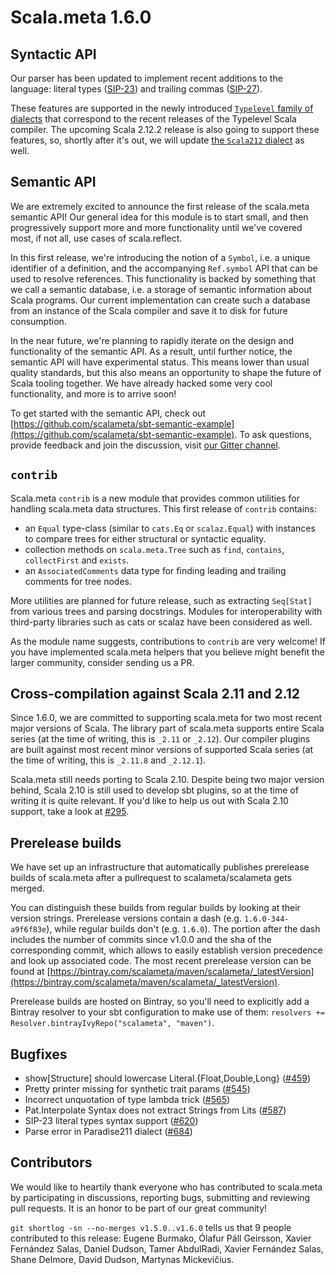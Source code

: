 # Scala.meta 1.6.0

## Syntactic API

Our parser has been updated to implement recent additions to the language:
literal types ([SIP-23](http://docs.scala-lang.org/sips/pending/42.type.html))
and trailing commas ([SIP-27](http://docs.scala-lang.org/sips/completed/trailing-commas.html)).

These features are supported in the newly introduced [`Typelevel` family of dialects](https://github.com/scalameta/scalameta/v1.6.0/master/scalameta/dialects/src/main/scala/scala/meta/dialects/package.scala#L135-L137)
that correspond to the recent releases of the Typelevel Scala compiler.
The upcoming Scala 2.12.2 release is also going to support these features,
so, shortly after it's out, we will update [the `Scala212` dialect](https://github.com/scalameta/scalameta/v1.6.0/master/scalameta/dialects/src/main/scala/scala/meta/dialects/package.scala#L149-L152) as well.

## Semantic API

We are extremely excited to announce the first release of the scala.meta semantic API!
Our general idea for this module is to start small, and then progressively support
more and more functionality until we've covered most, if not all, use cases of scala.reflect.

In this first release, we're introducing the notion of a `Symbol`, i.e. a unique identifier of a definition,
and the accompanying `Ref.symbol` API that can be used to resolve references. This functionality is backed
by something that we call a semantic database, i.e. a storage of semantic information about Scala programs.
Our current implementation can create such a database from an instance of the Scala compiler
and save it to disk for future consumption.

In the near future, we're planning to rapidly iterate on the design and functionality of the semantic API.
As a result, until further notice, the semantic API will have experimental status.
This means lower than usual quality standards, but this also means an opportunity
to shape the future of Scala tooling together. We have already hacked some very cool functionality,
and more is to arrive soon!

To get started with the semantic API,
check out [https://github.com/scalameta/sbt-semantic-example](https://github.com/scalameta/sbt-semantic-example).
To ask questions, provide feedback and join the discussion, visit [our Gitter channel](https://gitter.im/scalameta/scalameta).

## `contrib`

Scala.meta `contrib` is a new module that provides common utilities for handling scala.meta data structures.
This first release of `contrib` contains:

- an `Equal` type-class (similar to `cats.Eq` or `scalaz.Equal`) with instances
 to compare trees for either structural or syntactic equality.
- collection methods on `scala.meta.Tree` such as `find`, `contains`, `collectFirst` and `exists`.
- an `AssociatedComments` data type for finding leading and trailing comments for tree nodes.

More utilities are planned for future release, such as extracting `Seq[Stat]` from various trees and parsing docstrings.
Modules for interoperability with third-party libraries such as cats or scalaz have been considered as well.

As the module name suggests, contributions to `contrib` are very welcome!
If you have implemented scala.meta helpers that you believe might benefit the larger community,
consider sending us a PR.

## Cross-compilation against Scala 2.11 and 2.12

Since 1.6.0, we are committed to supporting scala.meta for two most recent major versions of Scala.
The library part of scala.meta supports entire Scala series (at the time of writing, this is `_2.11` or `_2.12`).
Our compiler plugins are built against most recent minor versions of supported Scala series
(at the time of writing, this is `_2.11.8` and `_2.12.1`).

Scala.meta still needs porting to Scala 2.10. Despite being two major version behind, Scala 2.10
is still used to develop sbt plugins, so at the time of writing it is quite relevant.
If you'd like to help us out with Scala 2.10 support, take a look at [#295](https://github.com/scalameta/scalameta/issues/295).

## Prerelease builds

We have set up an infrastructure that automatically publishes prerelease builds of scala.meta
after a pullrequest to scalameta/scalameta gets merged.

You can distinguish these builds from regular builds by looking at their version strings.
Prerelease versions contain a dash (e.g. `1.6.0-344-a9f6f83e`), while regular builds don't (e.g. `1.6.0`).
The portion after the dash includes the number of commits since v1.0.0 and the sha of the corresponding commit,
which allows to easily establish version precedence and look up associated code.
The most recent prerelease version can be found at
[https://bintray.com/scalameta/maven/scalameta/_latestVersion](https://bintray.com/scalameta/maven/scalameta/_latestVersion).

Prerelease builds are hosted on Bintray, so you'll need to explicitly add a Bintray resolver
to your sbt configuration to make use of them: `resolvers += Resolver.bintrayIvyRepo("scalameta", "maven")`.

## Bugfixes

  * show[Structure] should lowercase Literal.{Float,Double,Long} ([#459](https://github.com/scalameta/scalameta/issues/459))
  * Pretty printer missing for synthetic trait params ([#545](https://github.com/scalameta/scalameta/issues/545))
  * Incorrect unquotation of type lambda trick ([#565](https://github.com/scalameta/scalameta/issues/565))
  * Pat.Interpolate Syntax does not extract Strings from Lits ([#587](https://github.com/scalameta/scalameta/issues/587))
  * SIP-23 literal types syntax support ([#620](https://github.com/scalameta/scalameta/issues/620))
  * Parse error in Paradise211 dialect ([#684](https://github.com/scalameta/scalameta/issues/684))

## Contributors

We would like to heartily thank everyone who has contributed to scala.meta by participating in discussions,
reporting bugs, submitting and reviewing pull requests. It is an honor to be part of our great community!

`git shortlog -sn --no-merges v1.5.0..v1.6.0` tells us that 9 people contributed to this release:
Eugene Burmako, Ólafur Páll Geirsson, Xavier Fernández Salas, Daniel Dudson, Tamer AbdulRadi,
Xavier Fernández Salas, Shane Delmore, David Dudson, Martynas Mickevičius.
